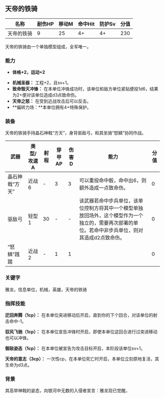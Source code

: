 ## 天帝的铁骑

| 名称       | 耐伤HP | 移动M | 命中Hit | 防护Sv | 分值 |
| ---------- | ------ | ----- | ------- | ------ | ---- |
| 天帝的铁骑 | 9      | 25    | 4+      | 4+     | 230  |

天帝的铁骑由一个单独模型组成，全军唯一。

### 能力

- **体格+2，运动+2**

* **机械圣器：** 工程+2，且sv+1。
* **致命毁灭冲锋：** 在本单位冲锋成功时，该单位和敌方单位紧贴便投1d6，结果为2+便对该单位造成d3点致命伤。
* **天帝之怒：** 在受到近战攻击后可以反击。
* **偏转力场：**本单位拥有4+特殊保护。

### 装备

天帝的铁骑手持晶石神戟“方天”，身背驱敌弓，和其坐骑“怒鳞”协同作战。

| 武器           | 类型/攻速A | 射程 | 穿甲AP | 伤害D | 能力                                                         | 分值 |
| -------------- | ---------- | ---- | ------ | ----- | ------------------------------------------------------------ | ---- |
| 晶石神戟“方天” | 近战 6     | -    | 3      | 3     | 可以重投命中骰，命中出6，则额外造成一点致命伤。              | 0    |
| 驱敌弓         | 轻型1      | 30   | -      | -     | 该武器若命中步兵单位，该单位控制方将其中一个模型单独放回场外，这个模型作为一个独立的，需要再次部署的单位。若命中非步兵单位，则对其造成d2点致命伤。 | 0    |
| “怒鳞”践踏     | 近战2      | -    | 1      | 1     |                                                              | 0    |
### 关键字

雅龙，信息单位，机械，英雄，天帝的铁骑

### 指挥技能

**迂回奔腾（1cp）：** 在本单位突进移动后开启，直到你的下个回合，对该单位的射击命中-1。

**驭风飞驰（1cp）：** 在本单位宣告冲锋时开启，即使本单位这回合进行过突进移动也可以冲锋。

**御敌姿态（1cp）：** 在本单位被宣告为攻击目标开启，本阶段该单位sv+1。

**天帝的意志（3cp）：** 一次性cp，在本单位死亡时开启，本单位立刻原地复活，其生命为d3点。

### 背景

其高举神戟的姿态，向银河中无数的入侵者宣言：雅龙现已觉醒。